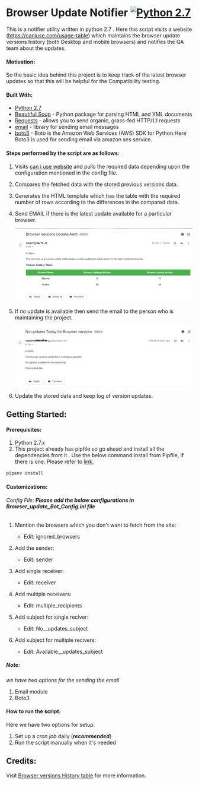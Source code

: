 # Browser Update Notifier [![Python 2.7](https://img.shields.io/badge/python-2.7-blue.svg)](https://www.python.org/downloads/release/python-360/)

This is a notifier utility written in python 2.7 . Here this script visits a website (https://caniuse.com/usage-table) which maintains the browser update versions history (both Desktop and mobile browsers) and notifies the QA team about the updates.

#### Motivation:
So the basic idea behind this project is to keep track of the latest browser updates so that this will be helpful for the Compatibility testing.

#### Built With:
- [Python 2.7](https://www.python.org/download/releases/2.7/)
- [Beautiful Soup](https://www.crummy.com/software/BeautifulSoup/bs4/doc/) - Python package for parsing HTML and XML documents
- [Requests](http://docs.python-requests.org/en/master/) - allows you to send organic, grass-fed HTTP/1.1 requests
- [email](https://docs.python.org/2/library/email.html#module-email) - library for sending email messages
- [boto3](https://boto3.amazonaws.com/v1/documentation/api/latest/index.html) - Boto is the Amazon Web Services (AWS) SDK for Python.Here Boto3 is used for sending email via amazon ses service.

#### Steps performed by the script are as follows:

1. Visits [can i use website](https://caniuse.com/usage-table) and pulls the required data depending upon the configuration mentioned in the config file.
2. Compares the fetched data with the stored previous versions data.
3. Generates the HTML template which has the table with the required number of rows according to the differences in the compared data.
4. Send EMAIL if there is the latest update available for a particular browser. 

   ![Sample email template for available updates ](/Images/Updates__.png "History")  
5. If no update is available then send the email to the person who is maintaining the project.

   ![email template for no available updates ](/Images/noupdates__.JPG "History1")

6. Update the stored data and keep log of version updates.


## Getting Started:

#### Prerequisites:
1. Python 2.7.x
2. This project already has pipfile so go ahead and install all the dependencies from it . Use the below command:Install from Pipfile, if there is one: Please refer to [link](https://pipenv.readthedocs.io/en/latest/basics/#example-pipenv-workflow).

```bash
pipenv install
```
#### Customizations:

###### Config File: **_Please  add the below configurations in Browser_update_Bot_Config.ini file_**
1. Mention the browsers which you don't want to fetch from the site:

    * Edit: ignored_browsers
2. Add the sender:
     
    * Edit: sender 
3. Add single receiver:
     
    * Edit: receiver
4. Add multiple receivers:
     
    * Edit: multiple_recipients

5. Add subject for single reciver:
     
    * Edit: No__updates_subject

6. Add subject for multiple recivers:
     
    * Edit: Available__updates_subject

##### Note: 
_we have two options for the sending the email_
1. Email module
2. Boto3 

 
#### How to run the script:
Here we have two options for setup.
1. Set up a _cron job_ daily (**_recommended_**)
2. Run the script manually when it's needed


## Credits:
Visit [Browser versions History table](https://caniuse.com/usage-table) for more information.











 



